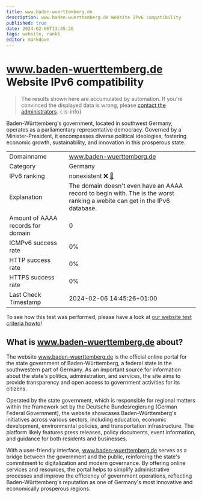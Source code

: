 ```yaml
---
title: www.baden-wuerttemberg.de
description: www.baden-wuerttemberg.de Website IPv6 compatibility
published: true
date: 2024-02-06T13:45:26
tags: website, rank6
editor: markdown
---
```


# www.baden-wuerttemberg.de Website IPv6 compatibility

> The results shown here are accumulated by automation. If you're convinced the displayed data is wrong, please [contact the administrators](/howto/chat). 
{.is-info}

Baden-Württemberg's government, located in southwest Germany, operates as a parliamentary representative democracy. Governed by a Minister-President, it encompasses diverse political ideologies, fostering economic growth, sustainability, and innovation in this prosperous state.


|   |   |
| - | - |
| Domainname | www.baden-wuerttemberg.de
| Category | Germany |
| IPv6 ranking | nonexistent :x: [🔗](/howto/ranking) |
| Explanation | The domain doesn't even have an AAAA record to begin with. The is the worst ranking a webite can get in the IPv6 database. |
| Amount of AAAA records for domain | 0 |
| ICMPv6 success rate | 0%|
| HTTP success rate | 0% |
| HTTPS success rate | 0% |
| Last Check Timestamp | 2024-02-06 14:45:26+01:00 |

To see how this test was performed, please have a look at [our website test criteria howto](/howto/testcriteria/website)!


## What is www.baden-wuerttemberg.de about?
The website www.baden-wuerttemberg.de is the official online portal for the state government of Baden-Württemberg, a federal state in the southwestern part of Germany. As an important source for information about the state's politics, administration, and services, the site aims to provide transparency and open access to government activities for its citizens.

Operated by the state government, which is responsible for regional matters within the framework set by the Deutsche Bundesregierung (German Federal Government), the website showcases Baden-Württemberg's initiatives across various sectors, including education, economic development, environmental policies, and transportation infrastructure. The platform likely features press releases, policy documents, event information, and guidance for both residents and businesses.

With a user-friendly interface, www.baden-wuerttemberg.de serves as a bridge between the government and the public, reinforcing the state's commitment to digitalization and modern governance. By offering online services and resources, the portal helps to simplify administrative processes and improve the efficiency of government operations, reflecting Baden-Württemberg's reputation as one of Germany's most innovative and economically prosperous regions.


